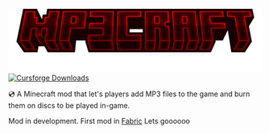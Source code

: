 ![MP3Craft Logo](https://github.com/ciaracade/MP3Craft/blob/main/mp3crafttitle.png)
[![Cursforge Downloads](https://cf.way2muchnoise.eu/full_1107835_downloads.svg)](https://legacy.curseforge.com/minecraft/mc-mods/mp3craft)

💿 A Minecraft mod that let's players add MP3 files to the game and burn them on discs to be played in-game.

Mod in development. First mod in [Fabric](https://fabricmc.net/) Lets goooooo